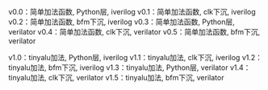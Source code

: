 v0.0：简单加法函数, Python层, iverilog
v0.1：简单加法函数, clk下沉, iverilog
v0.2：简单加法函数, bfm下沉, iverilog
v0.3：简单加法函数, Python层, verilator
v0.4：简单加法函数, clk下沉, verilator
v0.5：简单加法函数, bfm下沉, verilator

v1.0：tinyalu加法, Python层, iverilog
v1.1：tinyalu加法, clk下沉, iverilog
v1.2：tinyalu加法, bfm下沉, iverilog
v1.3：tinyalu加法, Python层, verilator
v1.4：tinyalu加法, clk下沉, verilator
v1.5：tinyalu加法, bfm下沉, verilator



